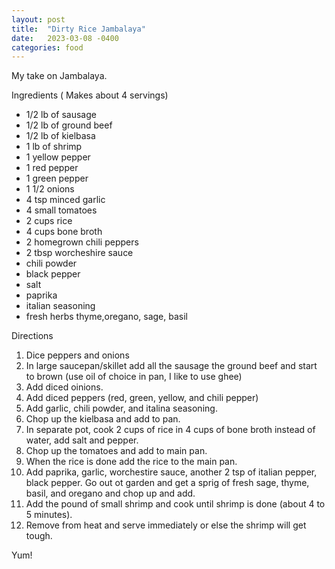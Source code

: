 ```yaml
---
layout: post
title:  "Dirty Rice Jambalaya"
date:   2023-03-08 -0400
categories: food
---
```


My take on Jambalaya.

Ingredients ( Makes about 4 servings)

* 1/2 lb of sausage
* 1/2 lb of ground beef
* 1/2 lb of kielbasa
* 1 lb of shrimp
* 1 yellow pepper
* 1 red pepper
* 1 green pepper
* 1 1/2 onions
* 4 tsp minced garlic
* 4 small tomatoes
* 2 cups rice
* 4 cups bone broth
* 2 homegrown chili peppers
* 2 tbsp worcheshire sauce
* chili powder
* black pepper
* salt
* paprika
* italian seasoning
* fresh herbs thyme,oregano, sage, basil

Directions

1. Dice peppers and onions
2. In large saucepan/skillet add all the sausage the ground beef and start to brown (use oil of choice in pan, I like to use ghee)
3. Add diced oinions.
4. Add diced peppers (red, green, yellow, and chili pepper)
5. Add garlic, chili powder, and italina seasoning.
6. Chop up the kielbasa and add to pan.
7. In separate pot, cook 2 cups of rice in 4 cups of bone broth instead of water, add salt and pepper.
8. Chop up the tomatoes and add to main pan.
9. When the rice is done add the rice to the main pan.
10. Add paprika, garlic, worchestire sauce, another 2 tsp of italian pepper, black pepper. Go out ot garden and get a sprig of fresh sage, thyme, basil, and oregano and chop up and add.
11. Add the pound of small shrimp and cook until shrimp is done (about 4 to 5 minutes).
12. Remove from heat and serve immediately or else the shrimp will get tough.

Yum!
